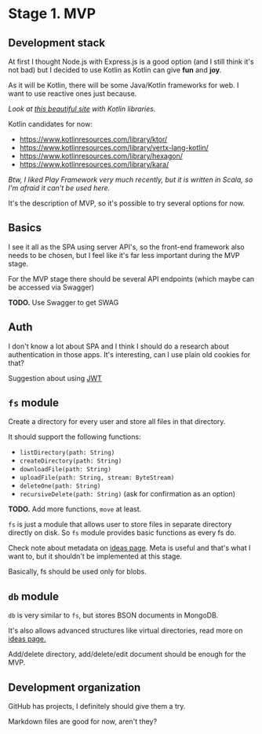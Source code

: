 # Stage 1. MVP

## Development stack

At first I thought Node.js with Express.js is a good option (and I still think it's not bad) but I decided to use Kotlin as Kotlin can give **fun** and **joy**.

As it will be Kotlin, there will be some Java/Kotlin frameworks for web. I want to use reactive ones just because.

_Look at [this beautiful site](https://www.kotlinresources.com/) with Kotlin libraries._

Kotlin candidates for now:
- https://www.kotlinresources.com/library/ktor/
- https://www.kotlinresources.com/library/vertx-lang-kotlin/
- https://www.kotlinresources.com/library/hexagon/
- https://www.kotlinresources.com/library/kara/

_Btw, I liked Play Framework very much recently, but it is written in Scala, so I'm afraid it can't be used here._

It's the description of MVP, so it's possible to try several options for now.

## Basics

I see it all as the SPA using server API's, so the front-end framework also needs to be chosen, but I feel like it's far less important during the MVP stage.

For the MVP stage there should be several API endpoints (which maybe can be accessed via Swagger)

**TODO.** Use Swagger to get SWAG

## Auth

I don't know a lot about SPA and I think I should do a research about authentication in those apps. It's interesting, can I use plain old cookies for that?

Suggestion about using [JWT](https://auth0.com/docs/security/store-tokens)

## `fs` module

Create a directory for every user and store all files in that directory.

It should support the following functions:

- `listDirectory(path: String)`
- `createDirectory(path: String)`
- `downloadFile(path: String)`
- `uploadFile(path: String, stream: ByteStream)`
- `deleteOne(path: String)`
- `recursiveDelete(path: String)` (ask for confirmation as an option)

**TODO.** Add more functions, `move` at least.

`fs` is just a module that allows user to store files in separate directory directly on disk. So `fs` module provides basic functions as every fs do.

Check note about metadata on [ideas page](./ideas.md). Meta is useful and that's what I want to, but it shouldn't be implemented at this stage.

Basically, fs should be used only for blobs.

## `db` module

`db` is very similar to `fs`, but stores BSON documents in MongoDB.

It's also allows advanced structures like virtual directories, read more on [ideas page.](./ideas.md)

Add/delete directory, add/delete/edit document should be enough for the MVP.

## Development organization

GitHub has projects, I definitely should give them a try.

Markdown files are good for now, aren't they?
